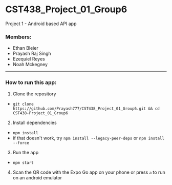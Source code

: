 # CST438_Project_01_Group6
Project 1 - Android based API app 

### Members:
- Ethan Bleier
- Prayash Raj Singh
- Ezequiel Reyes
- Noah Mckegney
 
---

### How to run this app:

1. Clone the repository
- `git clone https://github.com/Prayash777/CST438_Project_01_Group6.git && cd CST438-Project_01_Group6`

2. Install dependencies
- `npm install`
- if that doesn't work, try `npm install --legacy-peer-deps` or `npm install --force`

3. Run the app
- `npm start`

4. Scan the QR code with the Expo Go app on your phone or press `a` to run on an android emulator

